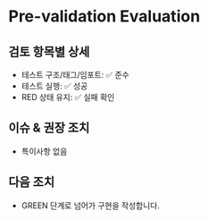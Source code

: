 # Pre-validation Evaluation

## 검토 항목별 상세
- 테스트 구조/태그/임포트: ✅ 준수
- 테스트 실행: ✅ 성공
- RED 상태 유지: ✅ 실패 확인

## 이슈 & 권장 조치
- 특이사항 없음

## 다음 조치
- GREEN 단계로 넘어가 구현을 작성합니다.
